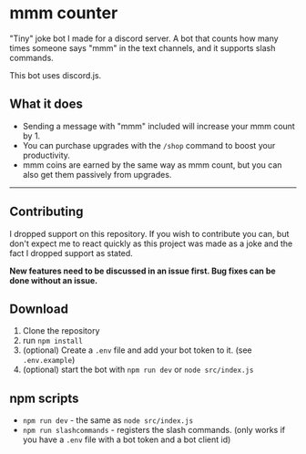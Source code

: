 # mmm counter
"Tiny" joke bot I made for a discord server. A bot that counts how many times someone says "mmm" in the text channels, and it supports slash commands.

This bot uses discord.js.

## What it does
- Sending a message with "mmm" included will increase your mmm count by 1.
- You can purchase upgrades with the `/shop` command to boost your productivity.
- mmm coins are earned by the same way as mmm count, but you can also get them passively from upgrades.

---

## Contributing
I dropped support on this repository. If you wish to contribute you can, but don't expect me to react quickly as this project was made as a joke and the fact I dropped support as stated.

**New features need to be discussed in an issue first. Bug fixes can be done without an issue.**

## Download
1. Clone the repository
2. run `npm install`
3. (optional) Create a `.env` file and add your bot token to it. (see `.env.example`)
4. (optional) start the bot with `npm run dev` or `node src/index.js`

## npm scripts
- `npm run dev` - the same as `node src/index.js`
- `npm run slashcommands` - registers the slash commands. (only works if you have a `.env` file with a bot token and a bot client id)